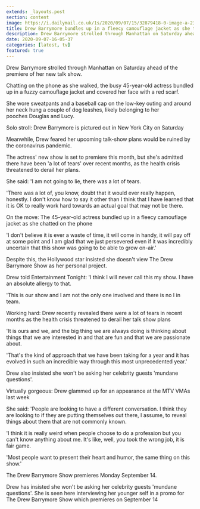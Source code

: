 ```yaml
---
extends: _layouts.post
section: content
image: https://i.dailymail.co.uk/1s/2020/09/07/15/32879418-0-image-a-23_1599489786975.jpg 
title: Drew Barrymore bundles up in a fleecy camouflage jacket as she takes a stroll in NYC 
description: Drew Barrymore strolled through Manhattan on Saturday ahead of the premiere of her new talk show. 
date: 2020-09-07-16-05-37 
categories: [latest, tv] 
featured: true 
--- 
```

Drew Barrymore strolled through Manhattan on Saturday ahead of the premiere of her new talk show.

Chatting on the phone as she walked, the busy 45-year-old actress bundled up in a fuzzy camouflage jacket and covered her face with a red scarf.

She wore sweatpants and a baseball cap on the low-key outing and around her neck hung a couple of dog leashes, likely belonging to her pooches Douglas and Lucy. 

Solo stroll: Drew Barrymore is pictured out in New York City on Saturday 

Meanwhile, Drew feared her upcoming talk-show plans would be ruined by the coronavirus pandemic.

The actress' new show is set to premiere this month, but she's admitted there have been 'a lot of tears' over recent months, as the health crisis threatened to derail her plans.

She said: 'I am not going to lie, there was a lot of tears.

'There was a lot of, you know, doubt that it would ever really happen, honestly. I don't know how to say it other than I think that I have learned that it is OK to really work hard towards an actual goal that may not be there.

On the move: The 45-year-old actress bundled up in a fleecy camouflage jacket as she chatted on the phone

'I don't believe it is ever a waste of time, it will come in handy, it will pay off at some point and I am glad that we just persevered even if it was incredibly uncertain that this show was going to be able to grow on-air.'

Despite this, the Hollywood star insisted she doesn't view The Drew Barrymore Show as her personal project.

Drew told Entertainment Tonight: 'I think I will never call this my show. I have an absolute allergy to that.

'This is our show and I am not the only one involved and there is no I in team.

Working hard: Drew recently revealed there were a lot of tears in recent months as the health crisis threatened to derail her talk show plans

'It is ours and we, and the big thing we are always doing is thinking about things that we are interested in and that are fun and that we are passionate about.

'That's the kind of approach that we have been taking for a year and it has evolved in such an incredible way through this most unprecedented year.'

Drew also insisted she won't be asking her celebrity guests 'mundane questions'.

Virtually gorgeous: Drew glammed up for an appearance at the MTV VMAs last week

She said: 'People are looking to have a different conversation. I think they are looking to if they are putting themselves out there, I assume, to reveal things about them that are not commonly known.

'I think it is really weird when people choose to do a profession but you can't know anything about me. It's like, well, you took the wrong job, it is fair game.

'Most people want to present their heart and humor, the same thing on this show.'

The Drew Barrymore Show premieres Monday September 14. 

Drew has insisted she won't be asking her celebrity guests 'mundane questions'. She is seen here interviewing her younger self in a promo for The Drew Barrymore Show which premieres on September 14

